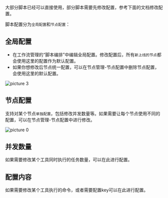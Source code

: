 大部分脚本已经可以直接使用，部分脚本需要先修改配置，参考下面的文档修改配置。

脚本配置分为`全局配置`和`节点配置`：

## 全局配置

- 在工作流管理的“脚本编排”中编辑全局配置。修改配置后，所有`新上线的节点`都会使用这里的配置作为默认配置。
- 如果你想修改后节点统一配置，可以在节点管理-节点配置中删除节点配置，会使用这里的默认配置。

![picture 3](https://cdn.jsdelivr.net/gh/testnet0/image@main/99509660a4113cbb5d23de5c5d970a06a16ee3125f3c3ddf0ceaea57a9425940.png)  


## 节点配置

支持对某个节点`单独配置`，包括修改并发数量等。如果需要让每个节点使用不同的配置，可以在节点管理-节点配置中进行修改。

 ![picture 0](https://cdn.jsdelivr.net/gh/testnet0/image@main/28c3d2b130ad527a2b874bb69e9a5f7091e0e4d0d35cdd27e25c1e0378b4623f.png)  

## 并发数量
如果需要修改某个工具同时执行的任务数量，可以在此进行配置。

## 配置内容
如果需要修改某个工具执行的命令，或者需要配置key可以在此进行配置。
